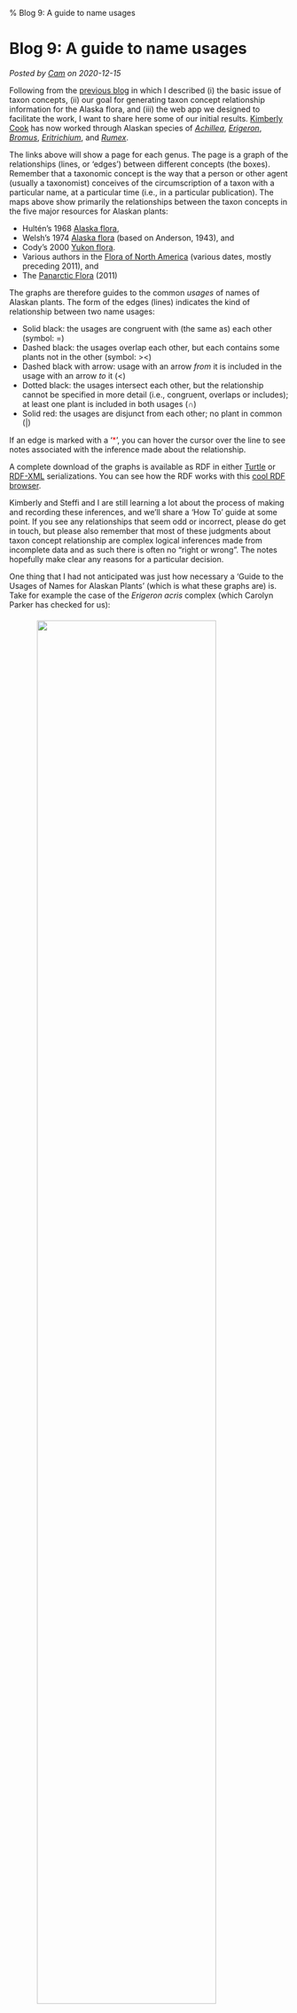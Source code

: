 % Blog 9: A guide to name usages

# Blog 9: A guide to name usages

_Posted by [Cam](people.html#cam) on 2020-12-15_

Following from the [previous blog](blog8.html) in which I described
(i) the basic issue of taxon concepts, (ii) our goal for generating
taxon concept relationship information for the Alaska flora, and (iii)
the web app we designed to facilitate the work, I want to share here
some of our initial results.  [Kimberly Cook](people.html#kimberly)
has now worked through Alaskan species of
[_Achillea_](TCM_achillea.html), [_Erigeron_](TCM_erigeron.html),
[_Bromus_](TCM_bromus.html), [_Eritrichium_](TCM_eritrichium.html),
and [_Rumex_](TCM_rumex.html).

The links above will show a page for each genus. The page is a graph
of the relationships (lines, or ‘edges’) between different concepts
(the boxes). Remember that a taxonomic concept is the way that a
person or other agent (usually a taxonomist) conceives of the
circumscription of a taxon with a particular name, at a particular
time (i.e., in a particular publication).  The maps above show
primarily the relationships between the taxon concepts in the five
major resources for Alaskan plants:

 * Hultén’s 1968 [Alaska flora][1],
 * Welsh’s 1974 [Alaska flora][2] (based on Anderson, 1943), and
 * Cody’s 2000 [Yukon flora][3].
 * Various authors in the [Flora of North America][4] (various dates,
   mostly preceding 2011), and
 * The [Panarctic Flora][5] (2011)

The graphs are therefore guides to the common _usages_ of names of
Alaskan plants.  The form of the edges (lines) indicates the kind of
relationship between two name usages:

 * Solid black: the usages are congruent with (the same as) each other
   (symbol: =)
 * Dashed black: the usages overlap each other, but each contains some
   plants not in the other (symbol: ><) 
 * Dashed black with arrow: usage with an arrow _from_ it is included
   in the usage with an arrow _to_ it (<)
 * Dotted black: the usages intersect each other, but the relationship
   cannot be specified in more detail (i.e., congruent, overlaps or
   includes); at least one plant is included in both usages (∩)
 * Solid red: the usages are disjunct from each other; no plant in
   common (|)

If an edge is marked with a ‘<span style="color:red">*</span>’, you
can hover the cursor over the line to see notes associated with the
inference made about the relationship.

A complete download of the graphs is available as RDF in either
[Turtle](../files/tcmap_2020-12-15.ttl) or
[RDF-XML](../files/tcmap_2020-12-15.rdf) serializations. You can see
how the RDF works with this [cool RDF browser][6].

Kimberly and Steffi and I are still learning a lot about the process
of making and recording these inferences, and we’ll share a ‘How To’
guide at some point.  If you see any relationships that seem odd or
incorrect, please do get in touch, but please also remember that most
of these judgments about taxon concept relationship are complex
logical inferences made from incomplete data and as such there is
often no “right or wrong”. The notes hopefully make clear any reasons
for a particular decision.

One thing that I had not anticipated was just how necessary a ‘Guide
to the Usages of Names for Alaskan Plants’ (which is what these graphs
are) is.  Take for example the case of the _Erigeron acris_ complex
(which Carolyn Parker has checked for us):

<img src="../img/tcm3.png" style="width:80%;margin-left: auto;
margin-right: auto;
margin-top:20px;margin-bottom:20px;display:block;"/>

Without such a guide (or a careful reading of the sources) it is very
hard to interpret what, e.g., Hultén’s _Erigeron acris_
subsp. _politis_ means today, given how many times the name has been
changed since.

Many thanks, of course, to Kimberly for her impressive detective work
on these name usages.

----
 
**References**

 * Anderson, J. P. (1943(-52)) Flora of Alaska and Adjacent Parts of
   Canada. Parts 1-9. Iowa State College Journal of Science, 18-26: (18) 137-175, 381-446; (19) 133-205; (20) 213-257, 297-347; (21) 363-423; (23) 137-187; (24) 219-271; (26) 387-453.
 * Cody, W. J. (2000) Flora of the Yukon Territory. NRC Research
   Press, Ottawa.
 * Hultén, E. (1968) Flora of Alaska and Neighboring Territories: a
   Manual of the Vascular Plants. Stanford University Press, Stanford,
   CA.
 * Welsh, S. L. (1974) Anderson's Flora of Alaska and adjacent parts
   of Canada. Brigham Young University Press, Salt Lake City.

[1]: https://www.sup.org/books/title/?id=2767
[2]: http://www.worldcat.org/oclc/605923539
[3]: https://cdnsciencepub.com/doi/book/10.1139/9780660181103
[4]: https://beta.floranorthamerica.org/Main_Page
[5]: http://panarcticflora.org/
[6]: http://graphite.ecs.soton.ac.uk/browser/?uri=https://alaskaflora.org/files/tcmap_2020-12-15.rdf

----

<div id="disqus_thread"></div><script>
var disqus_config = function () {
this.page.url = 'https://alaskaflora.org/pages/blog9.html';  // Edit
this.page.identifier = 'alaskaflora_blog9';                  // Edit
};(function() {  var d = document, s = d.createElement('script');
s.src = 'https://alaskaflora-org.disqus.com/embed.js';
s.setAttribute('data-timestamp', +new Date());
(d.head || d.body).appendChild(s);
})(); </script>
